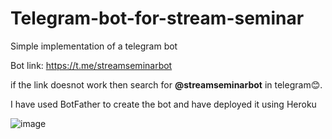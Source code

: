 # Telegram-bot-for-stream-seminar
Simple implementation of a telegram bot

Bot link: https://t.me/streamseminarbot

if the link doesnot work then search for **@streamseminarbot** in telegram😊.

I have used BotFather to create the bot and have deployed it using Heroku

![image](https://user-images.githubusercontent.com/88076346/194582783-c3dbaf1b-f70d-4f50-926b-67cfb368b5d6.png)
